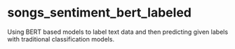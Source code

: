 # songs_sentiment_bert_labeled
Using BERT based models to label text data and then predicting given labels with traditional classification models.
